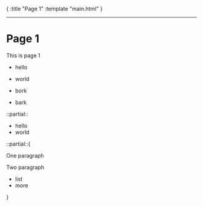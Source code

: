 {
    :title "Page 1"
    :template "main.html"
}

---

# Page 1

This is page 1

* hello
* world

* bork
* bark

::partial::
* hello
* world

::partial::{

One paragraph

Two paragraph

* list
* more

}
